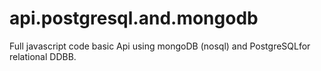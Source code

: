 # api.postgresql.and.mongodb
Full javascript code basic Api using mongoDB (nosql) and PostgreSQLfor relational DDBB.
